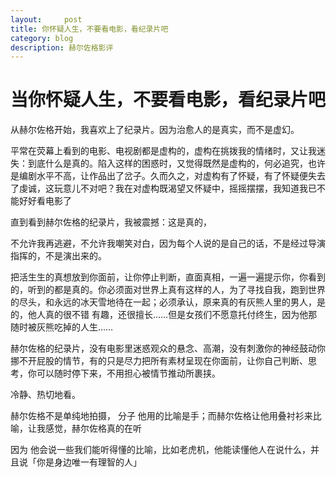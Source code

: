 ```yaml
---
layout:     post
title: 你怀疑人生，不要看电影，看纪录片吧
category: blog
description: 赫尔佐格影评
---
```

# 当你怀疑人生，不要看电影，看纪录片吧

从赫尔佐格开始，我喜欢上了纪录片。因为治愈人的是真实，而不是虚幻。

平常在荧幕上看到的电影、电视剧都是虚构的，虚构在挑拨我的情绪时，又让我迷失：到底什么是真的。陷入这样的困惑时，又觉得既然是虚构的，何必追究，也许是编剧水平不高，让作品出了岔子。久而久之，对虚构有了怀疑，有了怀疑便失去了虔诚，这玩意儿不对吧？我在对虚构既渴望又怀疑中，摇摇摆摆，我知道我已不能好好看电影了

直到看到赫尔佐格的纪录片，我被震撼：这是真的，

不允许我再逃避，不允许我嘲笑对白，因为每个人说的是自己的话，不是经过导演指挥的，不是演出来的。

把活生生的真想放到你面前，让你停止判断，直面真相，一遍一遍提示你，你看到的，听到的都是真的。你必须面对世界上真有这样的人，为了寻找自我，跑到世界的尽头，和永远的冰天雪地待在一起；必须承认，原来真的有灰熊人里的男人，是的，他人真的很不错
有趣，还很擅长……但是女孩们不愿意托付终生，因为他那随时被灰熊吃掉的人生……

赫尔佐格的纪录片，没有电影里迷惑观众的悬念、高潮，没有刺激你的神经鼓动你挪不开屁股的情节，有的只是尽力把所有素材呈现在你面前，让你自己判断、思考，你可以随时停下来，不用担心被情节推动所裹挟。

冷静、热切地看。

赫尔佐格不是单纯地拍摄，
分子  他用的比喻是手；而赫尔佐格让他用叠衬衫来比喻，让我感觉，赫尔佐格真的在听

因为 他会说一些我们能听得懂的比喻，比如老虎机，他能读懂他人在说什么，并且说「你是身边唯一有理智的人」
